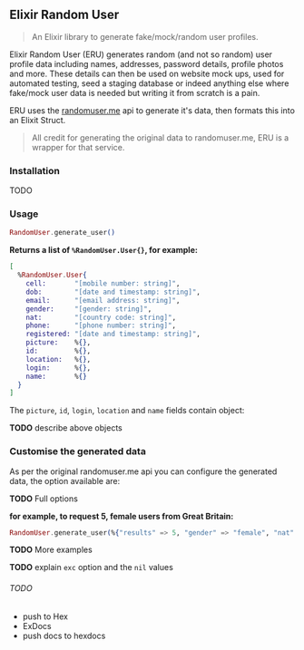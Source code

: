## Elixir Random User
> An Elixir library to generate fake/mock/random user profiles.


Elixir Random User (ERU) generates random (and not so random) user profile data including names, addresses, password details, 
profile photos and more. These details can then be used on website mock ups, used for automated testing, seed a staging 
database or indeed anything else where fake/mock user data is needed but writing it from scratch is a pain.

ERU uses the [randomuser.me](https://randomuser.me/) api to generate it's data, then formats this into an Elixit Struct.

> All credit for generating the original data to randomuser.me, ERU is a wrapper for that service.

### Installation
TODO

### Usage
```elixir
RandomUser.generate_user()
```
**Returns a list of `%RandomUser.User{}`, for example:**
```elixir
[
  %RandomUser.User{
    cell:       "[mobile number: string]", 
    dob:        "[date and timestamp: string]",
    email:      "[email address: string]", 
    gender:     "[gender: string]",
    nat:        "[country code: string]",
    phone:      "[phone number: string]",
    registered: "[date and timestamp: string]",
    picture:    %{},
    id:         %{},
    location:   %{},
    login:      %{},
    name:       %{} 
  }
]

```

The `picture`, `id`, `login`, `location` and `name` fields contain object:


**TODO** describe above objects


### Customise the generated data
As per the original randomuser.me api you can configure the generated data, the option available are:


**TODO** Full options


**for example, to request 5, female users from Great Britain:**
```elixir
RandomUser.generate_user(%{"results" => 5, "gender" => "female", "nat" => "GB"})
```


**TODO** More examples


**TODO** explain `exc` option and the `nil` values


###### TODO 
- push to Hex
- ExDocs
- push docs to hexdocs


<!--
```elixir
def deps do
  [{:random_user, "~> 0.1.0"}]
end
```

Documentation can be generated with [ExDoc](https://github.com/elixir-lang/ex_doc)
and published on [HexDocs](https://hexdocs.pm). Once published, the docs can
be found at [https://hexdocs.pm/random_user](https://hexdocs.pm/random_user).

-->